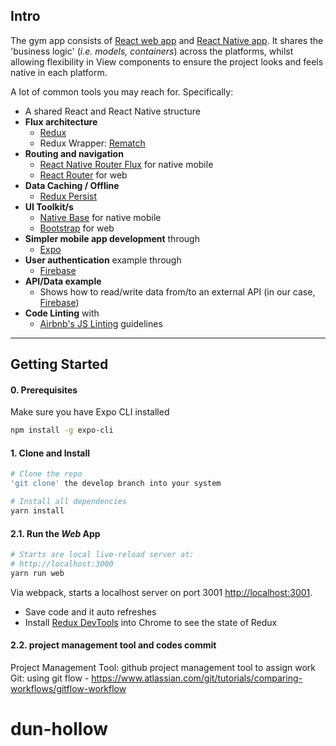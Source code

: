 
## Intro

The gym app consists of [React web app](https://reactjs.org/) and [React Native app](https://facebook.github.io/react-native/). It shares the 'business logic' (_i.e. models, containers_) across the platforms, whilst allowing flexibility in View components to ensure the project looks and feels native in each platform.

A lot of common tools you may reach for. Specifically:

- A shared React and React Native structure
- __Flux architecture__
    - [Redux](https://redux.js.org/docs/introduction/)
    - Redux Wrapper: [Rematch](https://github.com/rematch/rematch)
- __Routing and navigation__
    - [React Native Router Flux](https://github.com/aksonov/react-native-router-flux) for native mobile
    - [React Router](https://github.com/ReactTraining/react-router) for web
- __Data Caching / Offline__
    - [Redux Persist](https://github.com/rt2zz/redux-persist)
- __UI Toolkit/s__
    - [Native Base](https://nativebase.io/) for native mobile
    - [Bootstrap](https://getbootstrap.com/) for web
- __Simpler mobile app development__ through
    - [Expo](https://expo.io/)
- __User authentication__ example through
    - [Firebase](https://firebase.google.com/)
- __API/Data example__
    - Shows how to read/write data from/to an external API (in our case, [Firebase](https://firebase.google.com/))
- __Code Linting__ with
    - [Airbnb's JS Linting](https://github.com/airbnb/javascript) guidelines

---

## Getting Started

#### 0. Prerequisites
Make sure you have Expo CLI installed
```bash
npm install -g expo-cli
```

#### 1. Clone and Install

```bash
# Clone the repo
'git clone' the develop branch into your system

# Install all dependencies
yarn install
```

#### 2.1. Run the _Web_ App

```bash
# Starts are local live-reload server at:
# http://localhost:3000
yarn run web
```

Via webpack, starts a localhost server on port 3001 [http://localhost:3001](http://localhost:3001).

- Save code and it auto refreshes
- Install [Redux DevTools](https://chrome.google.com/webstore/detail/redux-devtools/lmhkpmbekcpmknklioeibfkpmmfibljd?hl=en) into Chrome to see the state of Redux


#### 2.2. project management tool and codes commit

Project Management Tool: github project management tool to assign work
Git: using git flow - https://www.atlassian.com/git/tutorials/comparing-workflows/gitflow-workflow
# dun-hollow
